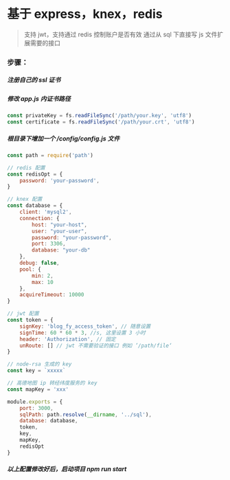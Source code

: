 # 基于 express，knex，redis
> 支持 jwt，支持通过 redis 控制账户是否有效
> 通过从 sql 下直接写 js 文件扩展需要的接口
### 步骤：
##### 注册自己的 ssl 证书
##### 修改 app.js 内证书路径
```javascript
const privateKey = fs.readFileSync('/path/your.key', 'utf8')
const certificate = fs.readFileSync('/path/your.crt', 'utf8')
```
##### 根目录下增加一个 /config/config.js 文件
```javascript
const path = require('path')

// redis 配置
const redisOpt = {
    password: 'your-password',
}

// knex 配置
const database = {
    client: 'mysql2',
    connection: {
        host: "your-host",
        user: "your-user",
        password: "your-password",
        port: 3306,
        database: "your-db"
    },
    debug: false,
    pool: {
        min: 2,
        max: 10
    },
    acquireTimeout: 10000
}

// jwt 配置
const token = {
    signKey: 'blog_fy_access_token', // 随意设置
    signTime: 60 * 60 * 3, //s, 这里设置 3 小时
    header: 'Authorization', // 固定
    unRoute: [] // jwt 不需要验证的接口 例如 ’/path/file‘
}

// node-rsa 生成的 key
const key = `xxxxx`

// 高德地图 ip 转经纬度服务的 key
const mapKey = 'xxx'

module.exports = {
    port: 3000,
    sqlPath: path.resolve(__dirname, '../sql'),
    database: database,
    token,
    key,
    mapKey,
    redisOpt
}
```
##### 以上配置修改好后，启动项目 npm run start